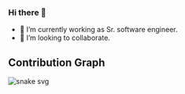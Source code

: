 ### Hi there 👋

- 🔭 I’m currently working as Sr. software engineer.
- 👯 I’m looking to collaborate.

<!--
**ahadiwasti** is a ✨ _special_ ✨ repository because its `README.md` (this file) appears on your GitHub profile.

Here are some ideas to get you started:

- 🔭 I’m currently working on ...
- 🌱 I’m currently learning ...
- 👯 I’m looking to collaborate on ...
- 🤔 I’m looking for help with ...
- 💬 Ask me about ...
- 📫 How to reach me: ...
- 😄 Pronouns: ...
- ⚡ Fun fact: ...
-->

## Contribution Graph
![snake svg](https://github.com/mrasif/mrasif/blob/dist/github-contribution-grid-snake.svg)

<!--## 𝗦𝘁𝗮𝘁𝘀-->

<!--[![ahadiwasti](https://github-profile-trophy.vercel.app/?username=ahadiwasti)]()-->

<!--<a href="https://github.com/ahadiwasti">
    <img
    height="175em"
    src="https://github-readme-stats.vercel.app/api?username=ahadiwasti&show_icons=true&theme=tokyonight&count_private=true" alt="ahadiwasti's Stats" />
    <img
    height="175em"
    src="https://github-readme-stats.vercel.app/api/top-langs/?username=ahadiwasti&theme=tokyonight&layout=compact"
    alt="Top languages" />
</a>-->
<br/>
